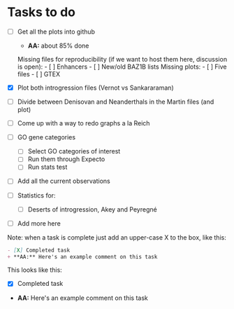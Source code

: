 # Tasks to do
- [ ] Get all the plots into github 
	+ **AA:** about 85% done

	Missing files for reproducibility (if we want to host them here, discussion is open):
			- [ ] Enhancers
			- [ ] New/old BAZ1B lists
	Missing plots:
			- [ ] Five files
			- [ ] GTEX
			
- [X] Plot both introgression files (Vernot vs Sankararaman)
- [ ] Divide between Denisovan and Neanderthals in the Martin files (and plot)
- [ ] Come up with a way to redo graphs a la Reich
- [ ] GO gene categories
	- [ ] Select GO categories of interest
	- [ ] Run them through Expecto
	- [ ] Run stats test 
- [ ] Add all the current observations 
- [ ] Statistics for:
	- [ ] Deserts of introgression, Akey and Peyregné
- [ ] Add more here

Note: when a task is complete just add an upper-case X to the box, like this:

```md
- [X] Completed task 
+ **AA:** Here's an example comment on this task 
```

This looks like this:
- [X] Completed task 
+ **AA:** Here's an example comment on this task 
